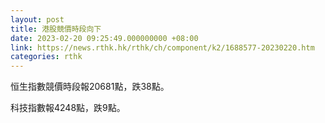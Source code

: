 ```yaml
---
layout: post
title: 港股競價時段向下
date: 2023-02-20 09:25:49.000000000 +08:00
link: https://news.rthk.hk/rthk/ch/component/k2/1688577-20230220.htm
categories: rthk
---
```


恒生指數競價時段報20681點，跌38點。

科技指數報4248點，跌9點。
